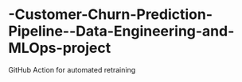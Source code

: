 # -Customer-Churn-Prediction-Pipeline--Data-Engineering-and-MLOps-project
GitHub Action for automated retraining
